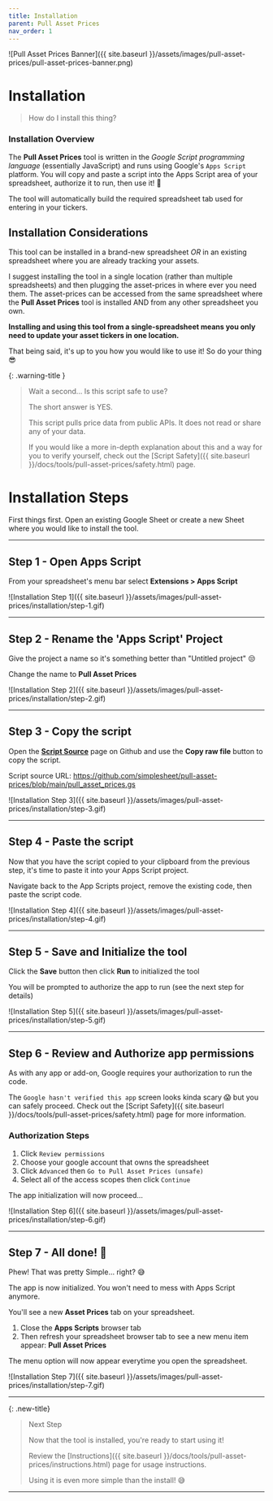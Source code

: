 ```yaml
---
title: Installation
parent: Pull Asset Prices
nav_order: 1
---
```


![Pull Asset Prices Banner]({{ site.baseurl }}/assets/images/pull-asset-prices/pull-asset-prices-banner.png)

# Installation

> How do I install this thing?

### Installation Overview

The **Pull Asset Prices** tool is written in the _Google Script programming language_ (essentially JavaScript) and runs using Google's `Apps Script` platform. You will copy and paste a script into the Apps Script area of your spreadsheet, authorize it to run, then use it! 🤑 

The tool will automatically build the required spreadsheet tab used for entering in your tickers.


## Installation Considerations

This tool can be installed in a brand-new spreadsheet _OR_ in an existing spreadsheet where you are already tracking your assets.

I suggest installing the tool in a single location (rather than multiple spreadsheets) and then plugging the asset-prices in where ever you need them. The asset-prices can be accessed from the same spreadsheet where the **Pull Asset Prices** tool is installed AND from any other spreadsheet you own. 

**Installing and using this tool from a single-spreadsheet means you only need to update your asset tickers in one location.**

That being said, it's up to you how you would like to use it! So do your thing 😎

{: .warning-title }
> Wait a second... Is this script safe to use?
>
> The short answer is YES. 
>
> This script pulls price data from public APIs. It does not read or share any of your data.
>
> If you would like a more in-depth explanation about this and a way for you to verify yourself, check out the [Script Safety]({{ site.baseurl }}/docs/tools/pull-asset-prices/safety.html) page.


# Installation Steps

First things first. Open an existing Google Sheet or create a new Sheet where you would like to install the tool.

---

## Step 1 - Open Apps Script

From your spreadsheet's menu bar select **Extensions > Apps Script**

![Installation Step 1]({{ site.baseurl }}/assets/images/pull-asset-prices/installation/step-1.gif)

---

## Step 2 - Rename the 'Apps Script' Project

Give the project a name so it's something better than "Untitled project" 😒

Change the name to **Pull Asset Prices**

![Installation Step 2]({{ site.baseurl }}/assets/images/pull-asset-prices/installation/step-2.gif)

---

## Step 3 - Copy the script

Open the <a href="https://github.com/simplesheet/pull-asset-prices/blob/main/pull_asset_prices.gs" target="_blank" rel="noopener">**Script Source**</a> page on Github and use the **Copy raw file** button to copy the script.

Script source URL: <a href="https://github.com/simplesheet/pull-asset-prices/blob/main/pull_asset_prices.gs" target="_blank" rel="noopener">https://github.com/simplesheet/pull-asset-prices/blob/main/pull_asset_prices.gs</a>

![Installation Step 3]({{ site.baseurl }}/assets/images/pull-asset-prices/installation/step-3.gif)

---

## Step 4 - Paste the script

Now that you have the script copied to your clipboard from the previous step, it's time to paste it into your Apps Script project.

Navigate back to the App Scripts project, remove the existing code, then paste the script code.

![Installation Step 4]({{ site.baseurl }}/assets/images/pull-asset-prices/installation/step-4.gif)

---

## Step 5 - Save and Initialize the tool

Click the **Save** button then click **Run** to initialized the tool

You will be prompted to authorize the app to run (see the next step for details)

![Installation Step 5]({{ site.baseurl }}/assets/images/pull-asset-prices/installation/step-5.gif)

---

## Step 6 - Review and Authorize app permissions

As with any app or add-on, Google requires your authorization to run the code.

The `Google hasn't verified this app` screen looks kinda scary 😱 but you can safely proceed. Check out the [Script Safety]({{ site.baseurl }}/docs/tools/pull-asset-prices/safety.html) page for more information.

### Authorization Steps

1. Click `Review permissions`
2. Choose your google account that owns the spreadsheet
3. Click `Advanced` then `Go to Pull Asset Prices (unsafe)`
4. Select all of the access scopes then click `Continue`

The app initialization will now proceed...

![Installation Step 6]({{ site.baseurl }}/assets/images/pull-asset-prices/installation/step-6.gif)

---

## Step 7 - All done! 🎉

Phew! That was pretty Simple... right? 😅

The app is now initialized. You won't need to mess with Apps Script anymore.

You'll see a new **Asset Prices** tab on your spreadsheet.

1. Close the **Apps Scripts** browser tab
2. Then refresh your spreadsheet browser tab to see a new menu item appear: **Pull Asset Prices**

The menu option will now appear everytime you open the spreadsheet.

![Installation Step 7]({{ site.baseurl }}/assets/images/pull-asset-prices/installation/step-7.gif)

--- 

{: .new-title}
> Next Step
>
> Now that the tool is installed, you're ready to start using it! 
>
> Review the [Instructions]({{ site.baseurl }}/docs/tools/pull-asset-prices/instructions.html) page for usage instructions. 
> 
> Using it is even more simple than the install! 😅

---
